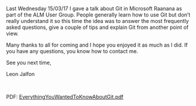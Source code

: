 Last Wednesday 15/03/17 I gave a talk about Git in Microsoft Raanana as part of the ALM User Group. People generally learn how to use Git but don’t really understand it so this time the idea was to answer the most frequently asked questions, give a couple of tips and explain Git from another point of view.

Many thanks to all for coming and I hope you enjoyed it as much as I did. If you have any questions, you know how to contact me.

See you next time,

Leon Jalfon

&nbsp;

PDF: <a href="https://github.com/leonjalfon1/Microsoft-Blog/raw/master/EverythingYouWantedToKnowAboutGit/EverythingYouWantedToKnowAboutGit.pdf">EverythingYouWantedToKnowAboutGit.pdf</a>

&nbsp;
